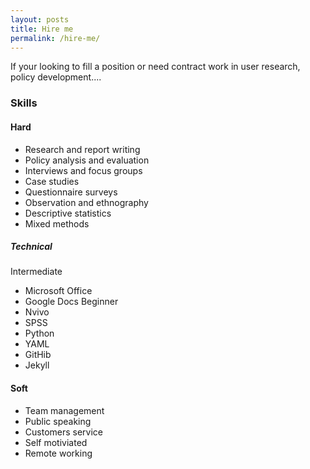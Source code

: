 ```yaml
---
layout: posts
title: Hire me
permalink: /hire-me/
---
```


If your looking to fill a position or need contract work in user research, policy development....

### Skills
#### Hard
* Research and report writing
* Policy analysis and evaluation
* Interviews and focus groups
* Case studies
* Questionnaire surveys
* Observation and ethnography
* Descriptive statistics
* Mixed methods
##### Technical 
Intermediate 
* Microsoft Office
* Google Docs
Beginner
* Nvivo
* SPSS
* Python
* YAML
* GitHib
* Jekyll
#### Soft 
* Team management
* Public speaking
* Customers service
* Self motiviated
* Remote working

